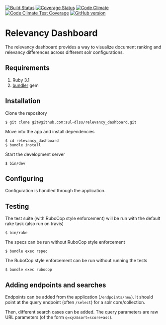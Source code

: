 [![Build Status](https://travis-ci.org/sul-dlss/relevancy_dashboard.svg?branch=master)](https://travis-ci.org/sul-dlss/relevancy_dashboard)
[![Coverage Status](https://coveralls.io/repos/github/sul-dlss/relevancy_dashboard/badge.svg?branch=master)](https://coveralls.io/github/sul-dlss/relevancy_dashboard?branch=master)
[![Code Climate](https://codeclimate.com/github/sul-dlss/relevancy_dashboard/badges/gpa.svg)](https://codeclimate.com/github/sul-dlss/relevancy_dashboard)
[![Code Climate Test Coverage](https://codeclimate.com/github/sul-dlss/relevancy_dashboard/badges/coverage.svg)](https://codeclimate.com/github/sul-dlss/relevancy_dashboard/coverage)
[![GitHub version](https://badge.fury.io/gh/sul-dlss%2Frelevancy_dashboard.svg)](https://badge.fury.io/gh/sul-dlss%2Frelevancy_dashboard)

# Relevancy Dashboard

The relevancy dashboard provides a way to visualize document ranking and relevancy differences across different solr configurations.

## Requirements

1. Ruby 3.1
2. [bundler](http://bundler.io/) gem

## Installation

Clone the repository

    $ git clone git@github.com:sul-dlss/relevancy_dashboard.git

Move into the app and install dependencies

    $ cd relevancy_dashboard
    $ bundle install

Start the development server

    $ bin/dev

## Configuring

Configuration is handled through the application.

## Testing

The test suite (with RuboCop style enforcement) will be run with the default rake task (also run on travis)

    $ bin/rake

The specs can be run without RuboCop style enforcement

    $ bundle exec rspec

The RuboCop style enforcement can be run without running the tests

    $ bundle exec rubocop

## Adding endpoints and searches

Endpoints can be added from the application (`/endpoints/new`). It should point at
the query endpoint (often `/select`) for a solr core/collection.

Then, different search cases can be added. The query parameters are raw URL parameters (of the form `q=xyz&sort=score+asc`).
